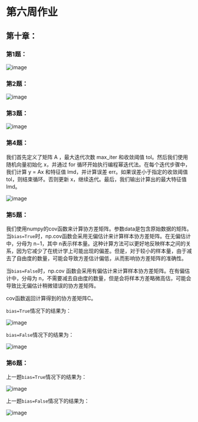 # 第六周作业
## 第十章：

### 第1题：

![image](https://github.com/litterqi/Introduction-to-data-science-and-engineering/assets/123362884/cfd6ab51-5d54-4503-8f31-5bb6454bcc60)

### 第2题：

![image](https://github.com/litterqi/Introduction-to-data-science-and-engineering/assets/123362884/5720e64c-c35f-4e7e-b57e-35613e5b3072)

### 第3题：

![image](https://github.com/litterqi/Introduction-to-data-science-and-engineering/assets/123362884/afd3ad61-c53e-4471-b04a-aa356d4ec8e0)

### 第4题：

我们首先定义了矩阵 A ，最大迭代次数 max_iter 和收敛阈值 tol。然后我们使用随机向量初始化 x，并通过 for 循环开始执行编程幂迭代法。在每个迭代步骤中，我们计算 y = Ax 和特征值 lmd，并计算误差 err。如果误差小于指定的收敛阈值 tol，则结束循环。否则更新 x，继续迭代。最后，我们输出计算出的最大特征值 lmd。

![image](https://github.com/litterqi/Introduction-to-data-science-and-engineering/assets/123362884/25be7386-6b5d-4295-8fbd-4e75ef295204)

### 第5题：

我们使用numpy的cov函数来计算协方差矩阵。参数data是包含原始数据的矩阵。当`bias=True`时，np.cov函数会采用无偏估计来计算样本协方差矩阵。在无偏估计中，分母为 n−1，其中 
n表示样本量。这种计算方法可以更好地反映样本之间的关系，因为它减少了在统计学上可能出现的偏差。但是，对于较小的样本量，由于减去了自由度的数量，可能会导致方差估计偏低，从而影响协方差矩阵的准确性。

当`bias=False`时，np.cov 函数会采用有偏估计来计算样本协方差矩阵。在有偏估计中，分母为 n，不需要减去自由度的数量，但是会将样本方差略微高估，可能会导致比无偏估计稍微错误的协方差矩阵。

cov函数返回计算得到的协方差矩阵C。

`bias=True`情况下的结果为：

![image](https://github.com/litterqi/Introduction-to-data-science-and-engineering/assets/123362884/f5e7f8c5-ef42-4092-b2aa-3b923e1b7ed8)

`bias=False`情况下的结果为：

![image](https://github.com/litterqi/Introduction-to-data-science-and-engineering/assets/123362884/a8f4cf6d-9eb0-4f9b-8415-05df6dd6b61b)

### 第6题：
上一题`bias=True`情况下的结果为：

![image](https://github.com/litterqi/Introduction-to-data-science-and-engineering/assets/123362884/9e14b5f1-7833-42a1-9528-f4d148c07645)

上一题`bias=False`情况下的结果为：

![image](https://github.com/litterqi/Introduction-to-data-science-and-engineering/assets/123362884/8d7f363f-23b5-458e-adfc-5eca9c9fddd1)

